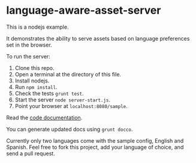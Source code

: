 language-aware-asset-server
===========================

This is a nodejs example.

It demonstrates the ability to serve assets based on
language preferences set in the browser.

To run the server:

1. Clone this repo.
1. Open a terminal at the directory of this file.
1. Install nodejs.
1. Run `npm install`.
1. Check the tests `grunt test`.
1. Start the server `node server-start.js`.
1. Point your browser at `localhost:8080/sample`.

Read the [code documentation](https://rawgithub.com/AutoSponge/language-aware-asset-server/master/docs/server.html).

You can generate updated docs using `grunt docco`.

Currently only two languages come with the sample config, English and Spanish.
Feel free to fork this project, add your language of choice, and send a pull
request.